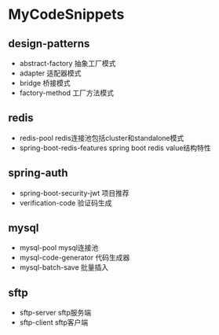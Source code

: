 # MyCodeSnippets
## design-patterns
- abstract-factory 抽象工厂模式
- adapter 适配器模式
- bridge 桥接模式
- factory-method 工厂方法模式
## redis
- redis-pool redis连接池包括cluster和standalone模式
- spring-boot-redis-features spring boot redis value结构特性
## spring-auth
- spring-boot-security-jwt 项目推荐
- verification-code 验证码生成
## mysql
- mysql-pool mysql连接池
- mysql-code-generator 代码生成器
- mysql-batch-save 批量插入
## sftp
- sftp-server sftp服务端
- sftp-client sftp客户端
